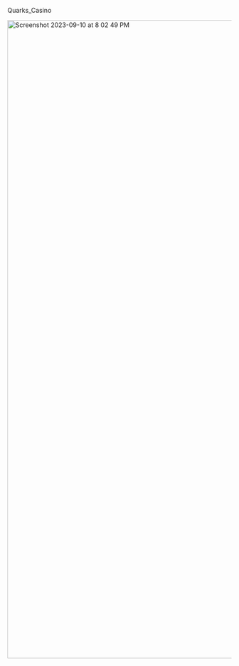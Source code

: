 Quarks_Casino


<img width="1435" alt="Screenshot 2023-09-10 at 8 02 49 PM" src="https://github.com/MrXanderSheppard/Function_assignmentTwo_Quarks_Casino/assets/144633207/fad0b596-4e9f-455f-ae12-e8018121f286">
